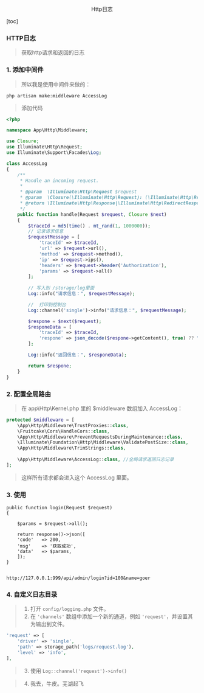 <center>Http日志</center>



[toc]







### HTTP日志

> 获取http请求和返回的日志







### 1. 添加中间件

> 所以我是使用中间件来做的：

```shell
php artisan make:middleware AccessLog
```

> 添加代码

```php
<?php

namespace App\Http\Middleware;

use Closure;
use Illuminate\Http\Request;
use Illuminate\Support\Facades\Log;

class AccessLog
{
    /**
     * Handle an incoming request.
     *
     * @param  \Illuminate\Http\Request $request
     * @param  \Closure(\Illuminate\Http\Request): (\Illuminate\Http\Response|\Illuminate\Http\RedirectResponse)  $next
     * @return \Illuminate\Http\Response|\Illuminate\Http\RedirectResponse
     */
    public function handle(Request $request, Closure $next)
    {
        $traceId = md5(time() . mt_rand(1, 1000000));
        // 记录请求信息
        $requestMessage = [
            'traceId' => $traceId,
            'url' => $request->url(),
            'method' => $request->method(),
            'ip' => $request->ips(),
            'headers' => $request->header('Authorization'),
            'params' => $request->all()
        ];
        
        // 写入到 /storage/log里面
        Log::info("请求信息：", $requestMessage);

        //  打印到控制台
        Log::channel('single')->info("请求信息：", $requestMessage);

        $respone = $next($request);
        $responeData = [
            'traceId' => $traceId,
            'respone' => json_decode($respone->getContent(), true) ?? ""
        ];

        Log::info("返回信息：", $responeData);

        return $respone;
    }
}
```





### 2. 配置全局路由

> 在 app\Http\Kernel.php 里的 $middleware 数组加入 AccessLog：

```php
protected $middleware = [
    \App\Http\Middleware\TrustProxies::class,
    \Fruitcake\Cors\HandleCors::class,
    \App\Http\Middleware\PreventRequestsDuringMaintenance::class,
    \Illuminate\Foundation\Http\Middleware\ValidatePostSize::class,
    \App\Http\Middleware\TrimStrings::class,
	
    \App\Http\Middleware\AccessLog::class, //全局请求返回日志记录
];

```

> 这样所有请求都会进入这个 AccessLog 里面。





### 3. 使用

```shell
public function login(Request $request)
{

    $params = $request->all();

    return response()->json([
    'code'   => 200,
    'msg'    => '获取成功',
    'data'   => $params,
    ]);
}


http://127.0.0.1:999/api/admin/login?id=100&name=goer
```





### 4. 自定义日志目录

> 1. 打开 `config/logging.php` 文件。
> 2. 在 `'channels'` 数组中添加一个新的通道，例如 `'request'`，并设置其为输出到文件。

```php
'request' => [
    'driver' => 'single',
    'path' => storage_path('logs/request.log'),
    'level' => 'info',
],
```

> 3.  使用 `Log::channel('request')->info()`

> 4. 我去，牛皮。芜湖起飞

